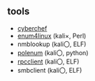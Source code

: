 ## tools
- [cyberchef](https://github.com/gchq/CyberChef)
- [enum4linux](https://github.com/CiscoCXSecurity/enum4linux) (kali×, Perl)
- nmblookup (kali〇, ELF)
- [polenum](https://github.com/Wh1t3Fox/polenum/tree/master) (kali〇, python)
- [rpcclient](https://github.com/samba-team/samba/tree/e4e3f05cd7d6fdc98a24f592a099f7d24136788d/source3/rpcclient) (kali〇, ELF)
- smbclient (kali〇, ELF)
